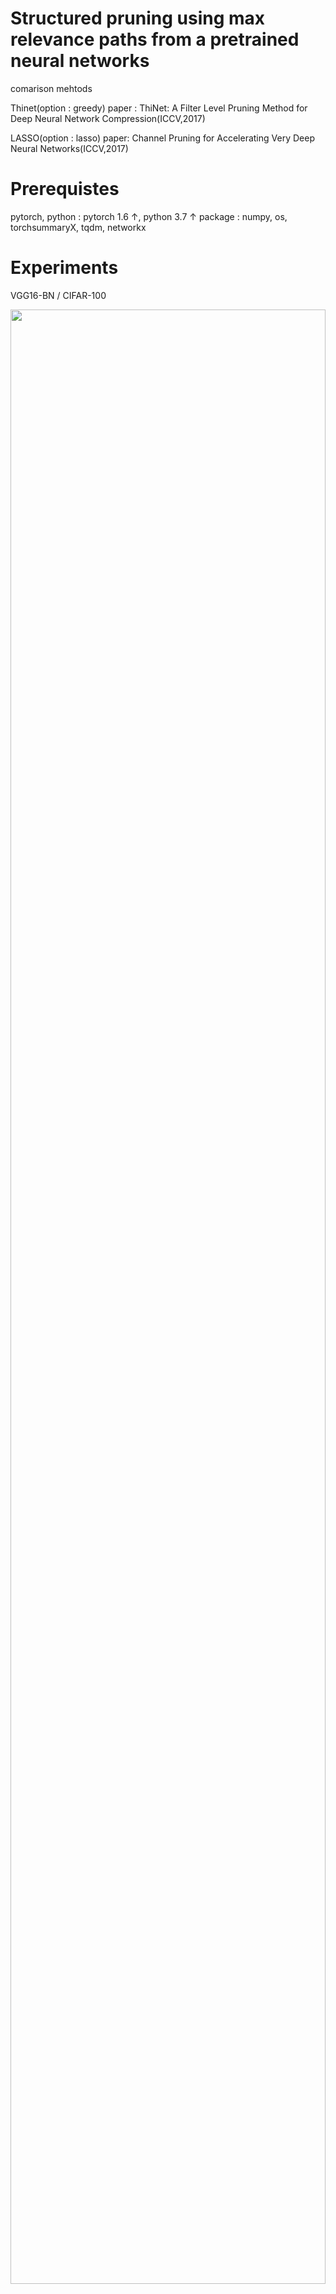 # Structured pruning using max relevance paths from a pretrained neural networks


comarison mehtods
  
Thinet(option : greedy) paper : ThiNet: A Filter Level Pruning Method for Deep Neural Network Compression(ICCV,2017)

LASSO(option : lasso) paper: Channel Pruning for Accelerating Very Deep Neural Networks(ICCV,2017)


# Prerequistes

pytorch, python : pytorch 1.6 ↑, python 3.7 ↑
package : numpy, os, torchsummaryX, tqdm, networkx

# Experiments
VGG16-BN / CIFAR-100 


<img src="https://user-images.githubusercontent.com/46774714/101281372-dee3c280-3811-11eb-9a0a-f8164a120b7b.jpg" width="100%" height="90%">

<img src="https://user-images.githubusercontent.com/46774714/101281328-a04e0800-3811-11eb-84f9-1d6df1a59085.jpg" width="100%" height="90%">
